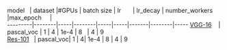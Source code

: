 model    |  dataset |#GPUs | batch size | lr        | lr_decay | number_workers       |max_epoch     |  
---------|--------|-----|--------|-----|-----|-------|--------|-----
[VGG-16](https://www.dropbox.com/s/6ief4w7qzka6083/faster_rcnn_1_6_10021.pth?dl=0)    | pascal_voc | 1 | 4 | 1e-4 | 8   | 4 | 9   
[Res-101](https://www.dropbox.com/s/cn8gneumg4gjo9i/faster_rcnn_1_12_416.pth?dl=0)    | pascal_voc| 1 | 4| 1e-4 | 8  | 4 | 9   
